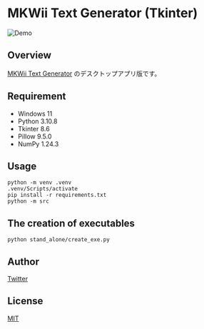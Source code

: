 # MKWii Text Generator (Tkinter)
![Demo](https://github.com/NOKKY726/mkwii-text-generator-tkinter/assets/117383835/5187294a-cf14-4074-835a-326801f77232)

## Overview
[MKWii Text Generator](https://github.com/NOKKY726/mkwii-text-generator/) のデスクトップアプリ版です。

## Requirement
- Windows 11
- Python 3.10.8
- Tkinter 8.6
- Pillow 9.5.0
- NumPy 1.24.3

## Usage
```
python -m venv .venv
.venv/Scripts/activate
pip install -r requirements.txt
python -m src
```

## The creation of executables
```
python stand_alone/create_exe.py
```

## Author
[Twitter](https://twitter.com/nkfrom_mkw/)

## License
[MIT](https://github.com/NOKKY726/mkwii-text-generator-tkinter/blob/main/LICENSE/)
